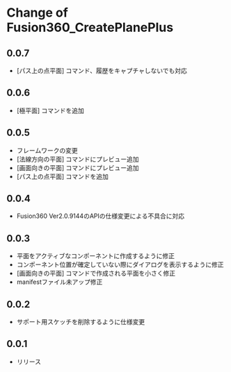 # Change of Fusion360_CreatePlanePlus

## 0.0.7
+ [パス上の点平面] コマンド、履歴をキャプチャしないでも対応

## 0.0.6
+ [極平面] コマンドを追加

## 0.0.5
+ フレームワークの変更
+ [法線方向の平面] コマンドにプレビュー追加
+ [画面向きの平面] コマンドにプレビュー追加
+ [パス上の点平面] コマンドを追加

## 0.0.4
+ Fusion360 Ver2.0.9144のAPIの仕様変更による不具合に対応

## 0.0.3
+ 平面をアクティブなコンポーネントに作成するように修正
+ コンポーネント位置が確定していない際にダイアログを表示するように修正
+ [画面向きの平面] コマンドで作成される平面を小さく修正
+ manifestファイル未アップ修正

## 0.0.2
+ サポート用スケッチを削除するように仕様変更

## 0.0.1
+ リリース